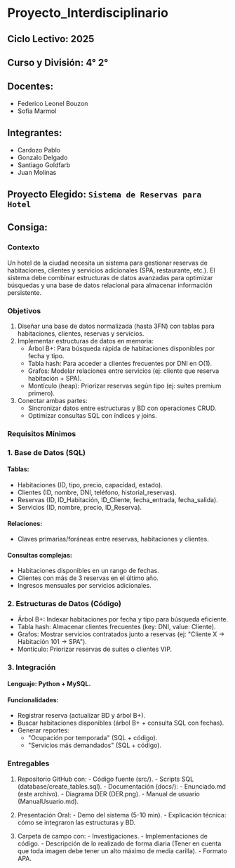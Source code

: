 # Proyecto_Interdisciplinario
## Ciclo Lectivo: 2025
## Curso y División: 4° 2°
## Docentes:
  - Federico Leonel Bouzon
  - Sofia Marmol
## Integrantes:
  - Cardozo Pablo
  - Gonzalo Delgado
  - Santiago Goldfarb
  - Juan Molinas
    
## Proyecto Elegido: `Sistema de Reservas para Hotel`

## Consiga:
### Contexto
Un hotel de la ciudad necesita un sistema para gestionar reservas de
habitaciones, clientes y servicios adicionales (SPA, restaurante, etc.). El
sistema debe combinar estructuras de datos avanzadas para optimizar
búsquedas y una base de datos relacional para almacenar información
persistente.
### Objetivos
1. Diseñar una base de datos normalizada (hasta 3FN) con tablas para
habitaciones, clientes, reservas y servicios.
2. Implementar estructuras de datos en memoria:
    - Árbol B+: Para búsqueda rápida de habitaciones disponibles por
fecha y tipo.
    - Tabla hash: Para acceder a clientes frecuentes por DNI en O(1).
    - Grafos: Modelar relaciones entre servicios (ej: cliente que reserva
habitación + SPA).
    - Montículo (heap): Priorizar reservas según tipo (ej: suites
premium primero).
3. Conectar ambas partes:
    - Sincronizar datos entre estructuras y BD con operaciones CRUD.
    - Optimizar consultas SQL con índices y joins.

### Requisitos Mínimos
### 1. Base de Datos (SQL)
#### Tablas:
  - Habitaciones (ID, tipo, precio, capacidad, estado).
  - Clientes (ID, nombre, DNI, teléfono, historial_reservas).
  - Reservas (ID, ID_Habitación, ID_Cliente, fecha_entrada, fecha_salida).
  - Servicios (ID, nombre, precio, ID_Reserva).
#### Relaciones:
  - Claves primarias/foráneas entre reservas, habitaciones y clientes.
#### Consultas complejas:
  - Habitaciones disponibles en un rango de fechas.
  - Clientes con más de 3 reservas en el último año.
  - Ingresos mensuales por servicios adicionales.

### 2. Estructuras de Datos (Código)
  - Árbol B+: Indexar habitaciones por fecha y tipo para búsqueda eficiente.
  - Tabla hash: Almacenar clientes frecuentes (key: DNI, value: Cliente).
  - Grafos: Mostrar servicios contratados junto a reservas (ej: "Cliente X → Habitación 101 → SPA").
  - Montículo: Priorizar reservas de suites o clientes VIP.

### 3. Integración
#### Lenguaje: Python + MySQL.
#### Funcionalidades:
  - Registrar reserva (actualizar BD y árbol B+).
  - Buscar habitaciones disponibles (árbol B+ + consulta SQL con fechas).
  - Generar reportes:
    - "Ocupación por temporada" (SQL + código).
    - "Servicios más demandados" (SQL + código).

### Entregables
  1. Repositorio GitHub con:
    - Código fuente (src/).
    - Scripts SQL (database/create_tables.sql).
    - Documentación (docs/):
    - Enunciado.md (este archivo).
    - Diagrama DER (DER.png).
    - Manual de usuario (ManualUsuario.md).

  2. Presentación Oral:
    - Demo del sistema (5-10 min).
    - Explicación técnica: cómo se integraron las estructuras y BD.
  3. Carpeta de campo con:
    - Investigaciones.
    - Implementaciones de código.
    - Descripción de lo realizado de forma diaria (Tener en cuenta que toda imagen debe tener un alto máximo de media carilla).
    - Formato APA.

